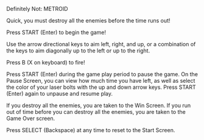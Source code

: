 Definitely Not: METROID

Quick, you must destroy all the enemies before the time runs out!

Press START (Enter) to begin the game!

Use the arrow directional keys to aim left, right, and up, or a combination of the keys to aim diagonally up to the left or up to the right.

Press B (X on keyboard) to fire!

Press START (Enter) during the game play period to pause the game. On the Pause Screen, you can view how much time you have left, as well as select the color of your laser bolts with the up and down arrow keys. Press START (Enter) again to unpause and resume play.

If you destroy all the enemies, you are taken to the Win Screen. If you run out of time before you can destroy all the enemies, you are taken to the Game Over screen.

Press SELECT (Backspace) at any time to reset to the Start Screen.